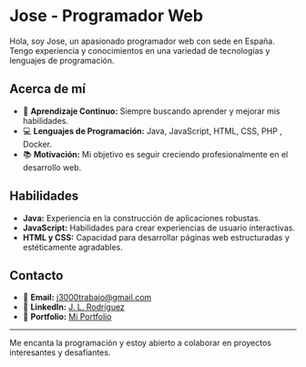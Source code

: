 # Jose - Programador Web

Hola, soy Jose, un apasionado programador web con sede en España. Tengo experiencia y conocimientos en una variedad de tecnologías y lenguajes de programación.

## Acerca de mí

- 🌱 **Aprendizaje Continuo:** Siempre buscando aprender y mejorar mis habilidades.
- 💻 **Lenguajes de Programación:** Java, JavaScript, HTML, CSS, PHP , Docker.
- 📚 **Motivación:** Mi objetivo es seguir creciendo profesionalmente en el desarrollo web.

## Habilidades

- **Java:** Experiencia en la construcción de aplicaciones robustas.
- **JavaScript:** Habilidades para crear experiencias de usuario interactivas.
- **HTML y CSS:** Capacidad para desarrollar páginas web estructuradas y estéticamente agradables.

## Contacto

- 📧 **Email:** [j3000trabajo@gmail.com](mailto:j3000trabajo@gmail.com)
- 🤝 **LinkedIn:** [J. L. Rodríguez](https://www.linkedin.com/in/j-l-rodriguez-blanco)
- 💼 **Portfolio:** [Mi Portfolio](https://portfolio.jose-rodriguez-blanco.es)

---

Me encanta la programación y estoy abierto a colaborar en proyectos interesantes y desafiantes.
